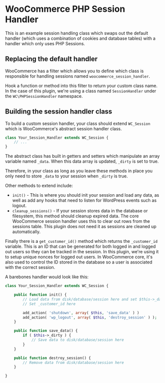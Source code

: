 # WooCommerce PHP Session Handler

This is an example session handling class which swaps out the default handler (which uses a combination of cookies and database tables) with a handler which only uses PHP Sessions.

## Replacing the default handler

WooCommerce has a filter which allows you to define which class is responsible for handling sessions named `woocommerce_session_handler`.

Hook a function or method into this filter to return your custom class name. In the case of this plugin, we're using a class named `SessionHandler` under the `WC\PHPSessionHandler` namespace.

## Building the session handler class

To build a custom session handler, your class should extend `WC_Session` which is WooCommerce's abstract session handler class.

```php
class Your_Session_Handler extends WC_Session {
    // ...
}
```

The abstract class has built in getters and setters which manipulate an array variable named `_data`. When this data array is updated, `_dirty` is set to true.

Therefore, in your class as long as you leave these methods in place you only need to store `_data` to your session when `_dirty` is true.

Other methods to extend include:

- `init()` - This is where you should init your session and load any data, as well as add any hooks that need to listen for WordPress events such as logout.
- `cleanup_sessions()` - If your session stores data in the database or filesystem, this method should cleanup expired data. The core WooCommerce session handler uses this to clear out rows from the sessions table. This plugin does not need it as sessions are cleaned up automatically.

Finally there is a `get_customer_id()` method which returns the `_customer_id` variable. This is an ID that can be generated for both logged in and logged out users so they can be tracked in the session. In this plugin, we're using it to setup unique nonces for logged out users. In WooCommerce core, it's also used to control the ID stored in the database so a user is associated with the correct session.

A barebones handler would look like this:

```php
class Your_Session_Handler extends WC_Session {

    public function init() {
        // Load data from disk/database/session here and set $this->_data
        // Set _customer_id here

        add_action( 'shutdown', array( $this, 'save_data' ) )
        add_action( 'wp_logout', array( $this, 'destroy_session' ) );
    }

    public function save_data() {
        if ( $this->_dirty ) {
            // Save data to disk/database/session here
        }
    }

    public function destroy_session() {
        // Remove data from disk/database/session here
    }

}
```